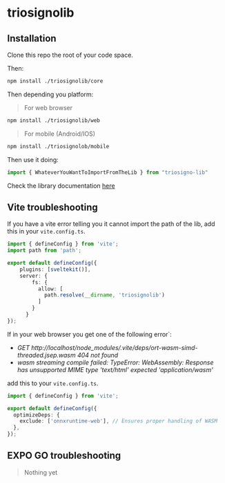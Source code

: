 # triosignolib

## Installation

Clone this repo the root of your code space.

Then:
```bash
npm install ./triosignolib/core
```
Then depending you platform:
> For web browser
```bash
npm install ./triosignolib/web
```
> For mobile (Android/IOS)
```bash
npm install ./triosignolob/mobile
```

Then use it doing:
```ts
import { WhateverYouWantToImportFromTheLib } from "triosigno-lib"
```
Check the library documentation [here](https://github.com/EIP-TEK89/trio-signo-fullstack/wiki/TrioSignoLib)

## Vite troubleshooting
If you have a vite error telling you it cannot import the path of the lib,
add this in your `vite.config.ts`.
```ts
import { defineConfig } from 'vite';
import path from 'path';

export default defineConfig({
	plugins: [sveltekit()],
	server: {
		fs: {
		  allow: [
			path.resolve(__dirname, 'triosignolib')
		  ]
		}
	  }
});
```

If in your web browser you get one of the following error`:
- *GET
http://localhost/node_modules/.vite/deps/ort-wasm-simd-threaded.jsep.wasm 404 not found*
- *wasm streaming compile failed: TypeError: WebAssembly: Response has unsupported MIME type 'text/html' expected 'application/wasm'*

add this to your `vite.config.ts`.
```ts
import { defineConfig } from 'vite';

export default defineConfig({
  optimizeDeps: {
    exclude: ['onnxruntime-web'], // Ensures proper handling of WASM
  },
});
```

## EXPO GO troubleshooting
> Nothing yet
